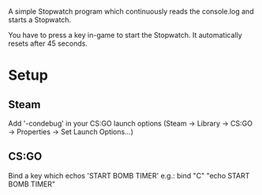 A simple Stopwatch program which continuously reads the console.log and starts a Stopwatch.

You have to press a key in-game to start the Stopwatch.
It automatically resets after 45 seconds.

# Setup
## Steam
Add '-condebug' in your CS:GO launch options (Steam -> Library -> CS:GO -> Properties -> Set Launch Options...)
## CS:GO
Bind a key which echos 'START BOMB TIMER'
e.g.: bind "C" "echo START BOMB TIMER"
